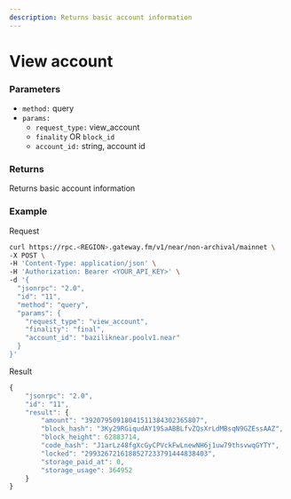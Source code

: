 ```yaml
---
description: Returns basic account information
---
```


# View account

### **Parameters**

* `method:` query
* `params:`
  * `request_type:` view_account
  * `finality` OR `block_id`
  * `account_id:` string, account id
  

### **Returns**

Returns basic account information

### **Example**

Request

```bash
curl https://rpc.<REGION>.gateway.fm/v1/near/non-archival/mainnet \
-X POST \
-H 'Content-Type: application/json' \
-H 'Authorization: Bearer <YOUR_API_KEY>' \
-d '{
  "jsonrpc": "2.0",
  "id": "11",
  "method": "query",
  "params": {
    "request_type": "view_account",
    "finality": "final",
    "account_id": "baziliknear.poolv1.near"
  }
}'
```

Result

```javascript
{
    "jsonrpc": "2.0",
    "id": "11",
    "result": {
        "amount": "39207950918041511384302365807",
        "block_hash": "3Ky29RGiqudAY19SaABBLfvZQsXrLdMBsqN9GZEssAAZ",
        "block_height": 62883714,
        "code_hash": "J1arLz48fgXcGyCPVckFwLnewNH6j1uw79thsvwqGYTY",
        "locked": "2993267216188527233791444838403",
        "storage_paid_at": 0,
        "storage_usage": 364952
    }
}
```